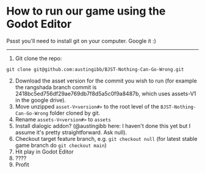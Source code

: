 # How to run our game using the Godot Editor

Pssst you'll need to install git on your computer. Google it :)

-----

1. Git clone the repo:
```
git clone git@github.com:austingibb/BJST-Nothing-Can-Go-Wrong.git
```
2. Download the asset version for the commit you wish to run (for example the rangshada branch commit is 2418bc5ed756df29ae769db7f8d5a5c0f9a8487b, which uses assets-V1 in the google drive).
3. Move unzipped ```asset-V<version#>``` to the root level of the ```BJST-Nothing-Can-Go-Wrong``` folder cloned by git.
4. Rename ```assets-V<version#>``` to ```assets```
5. Install dialogic addon? (@austingibb here: I haven't done this yet but I assume it's pretty straightforward. Ask null).
6. Checkout target feature branch, e.g. ```git checkout null``` (for latest stable game branch do ```git checkout main```)
7. Hit play in Godot Editor
8. ????
9. Profit